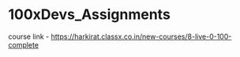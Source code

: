 # 100xDevs_Assignments
course link - https://harkirat.classx.co.in/new-courses/8-live-0-100-complete
